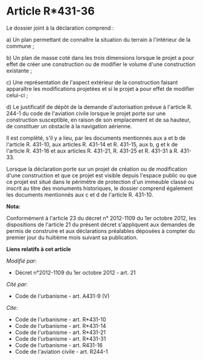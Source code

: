 # Article R*431-36

Le dossier joint à la déclaration comprend : 

a) Un plan permettant de connaître la situation du terrain à l'intérieur de la commune ; 

b) Un plan de masse coté dans les trois dimensions lorsque le projet a pour effet de créer une construction ou de modifier le
volume d'une construction existante ; 

c) Une représentation de l'aspect extérieur de la construction faisant apparaître les modifications projetées et si le projet
a pour effet de modifier celui-ci ; 

d) Le justificatif de dépôt de la demande d'autorisation prévue à l'article R. 244-1 du code de l'aviation civile lorsque le
projet porte sur une construction susceptible, en raison de son emplacement et de sa hauteur, de constituer un obstacle à la
navigation aérienne. 

Il est complété, s'il y a lieu, par les documents mentionnés aux a et b de l'article R. 431-10, aux articles R. 431-14 et R.
431-15, aux b, g et k de l'article R. 431-16 et aux articles R. 431-21, R. 431-25 et R. 431-31 à R. 431-33. 

Lorsque la déclaration porte sur un projet de création ou de modification d'une construction et que ce projet est visible
depuis l'espace public ou que ce projet est situé dans le périmètre de protection d'un immeuble classé ou inscrit au titre
des monuments historiques, le dossier comprend également les documents mentionnés aux c et d de l'article R. 431-10.

**Nota:**

Conformément à l'article 23 du décret n° 2012-1109 du 1er octobre 2012, les dispositions de l'article 21 du présent décret
s'appliquent aux demandes de permis de construire et aux déclarations préalables déposées à compter du premier jour du
huitième mois suivant sa publication.

**Liens relatifs à cet article**

_Modifié par_:

  - Décret n°2012-1109 du 1er octobre 2012 - art. 21

_Cité par_:

  - Code de l'urbanisme - art. A431-9 (V)

_Cite_:

  - Code de l'urbanisme - art. R*431-10
  - Code de l'urbanisme - art. R*431-14
  - Code de l'urbanisme - art. R*431-21
  - Code de l'urbanisme - art. R*431-31
  - Code de l'urbanisme - art. R431-16
  - Code de l'aviation civile - art. R244-1
